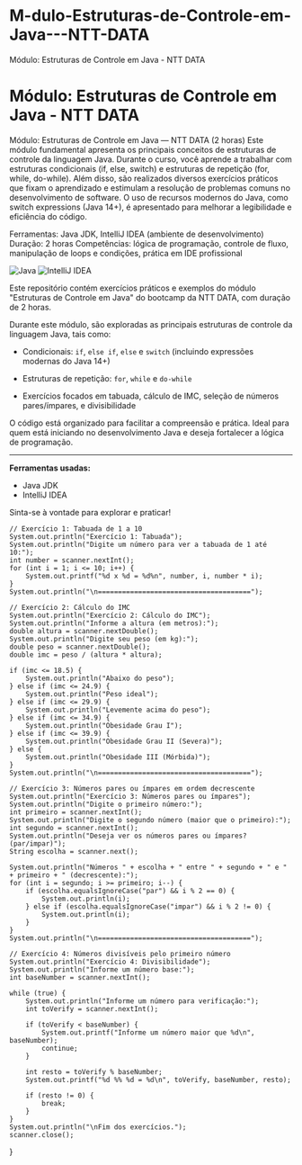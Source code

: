 # M-dulo-Estruturas-de-Controle-em-Java---NTT-DATA
Módulo: Estruturas de Controle em Java - NTT DATA

# Módulo: Estruturas de Controle em Java - NTT DATA

Módulo: Estruturas de Controle em Java — NTT DATA (2 horas)
Este módulo fundamental apresenta os principais conceitos de estruturas de controle da linguagem Java. Durante o curso, você aprende a trabalhar com estruturas condicionais (if, else, switch) e estruturas de repetição (for, while, do-while). Além disso, são realizados diversos exercícios práticos que fixam o aprendizado e estimulam a resolução de problemas comuns no desenvolvimento de software. O uso de recursos modernos do Java, como switch expressions (Java 14+), é apresentado para melhorar a legibilidade e eficiência do código.

Ferramentas: Java JDK, IntelliJ IDEA (ambiente de desenvolvimento)
Duração: 2 horas
Competências: lógica de programação, controle de fluxo, manipulação de loops e condições, prática em IDE profissional

![Java](https://img.shields.io/badge/Java-ED8B00?style=for-the-badge&logo=java&logoColor=white)
![IntelliJ IDEA](https://img.shields.io/badge/IntelliJ%20IDEA-000000?style=for-the-badge&logo=intellij-idea&logoColor=white)

Este repositório contém exercícios práticos e exemplos do módulo "Estruturas de Controle em Java" do bootcamp da NTT DATA, com duração de 2 horas.  

Durante este módulo, são exploradas as principais estruturas de controle da linguagem Java, tais como:

- Condicionais: `if`, `else if`, `else` e `switch` (incluindo expressões modernas do Java 14+)
- Estruturas de repetição: `for`, `while` e `do-while`


- Exercícios focados em tabuada, cálculo de IMC, seleção de números pares/ímpares, e divisibilidade

O código está organizado para facilitar a compreensão e prática. Ideal para quem está iniciando no desenvolvimento Java e deseja fortalecer a lógica de programação.

---

**Ferramentas usadas:**  
- Java JDK  
- IntelliJ IDEA  

Sinta-se à vontade para explorar e praticar!

    // Exercício 1: Tabuada de 1 a 10  
    System.out.println("Exercício 1: Tabuada");  
    System.out.println("Digite um número para ver a tabuada de 1 até 10:");  
    int number = scanner.nextInt();  
    for (int i = 1; i <= 10; i++) {  
        System.out.printf("%d x %d = %d%n", number, i, number * i);  
    }  
    System.out.println("\n======================================");  

    // Exercício 2: Cálculo do IMC  
    System.out.println("Exercício 2: Cálculo do IMC");  
    System.out.println("Informe a altura (em metros):");  
    double altura = scanner.nextDouble();  
    System.out.println("Digite seu peso (em kg):");  
    double peso = scanner.nextDouble();  
    double imc = peso / (altura * altura);  

    if (imc <= 18.5) {  
        System.out.println("Abaixo do peso");  
    } else if (imc <= 24.9) {  
        System.out.println("Peso ideal");  
    } else if (imc <= 29.9) {  
        System.out.println("Levemente acima do peso");  
    } else if (imc <= 34.9) {  
        System.out.println("Obesidade Grau I");  
    } else if (imc <= 39.9) {  
        System.out.println("Obesidade Grau II (Severa)");  
    } else {  
        System.out.println("Obesidade III (Mórbida)");  
    }  
    System.out.println("\n======================================");  

    // Exercício 3: Números pares ou ímpares em ordem decrescente  
    System.out.println("Exercício 3: Números pares ou ímpares");  
    System.out.println("Digite o primeiro número:");  
    int primeiro = scanner.nextInt();  
    System.out.println("Digite o segundo número (maior que o primeiro):");  
    int segundo = scanner.nextInt();  
    System.out.println("Deseja ver os números pares ou ímpares? (par/impar)");  
    String escolha = scanner.next();  

    System.out.println("Números " + escolha + " entre " + segundo + " e " + primeiro + " (decrescente):");  
    for (int i = segundo; i >= primeiro; i--) {  
        if (escolha.equalsIgnoreCase("par") && i % 2 == 0) {  
            System.out.println(i);  
        } else if (escolha.equalsIgnoreCase("impar") && i % 2 != 0) {  
            System.out.println(i);  
        }  
    }  
    System.out.println("\n======================================");  

    // Exercício 4: Números divisíveis pelo primeiro número  
    System.out.println("Exercício 4: Divisibilidade");  
    System.out.println("Informe um número base:");  
    int baseNumber = scanner.nextInt();  

    while (true) {  
        System.out.println("Informe um número para verificação:");  
        int toVerify = scanner.nextInt();  

        if (toVerify < baseNumber) {  
            System.out.printf("Informe um número maior que %d\n", baseNumber);  
            continue;  
        }  

        int resto = toVerify % baseNumber;  
        System.out.printf("%d %% %d = %d\n", toVerify, baseNumber, resto);  

        if (resto != 0) {  
            break;  
        }  
    }  
    System.out.println("\nFim dos exercícios.");  
    scanner.close();  
}  
